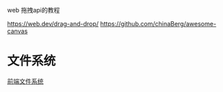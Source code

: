 
web 拖拽api的教程

https://web.dev/drag-and-drop/
https://github.com/chinaBerg/awesome-canvas


# 文件系统

[前端文件系统](https://lovelyun.github.io/js/%E5%89%8D%E7%AB%AF%E6%96%87%E4%BB%B6%E7%B3%BB%E7%BB%9F/)

